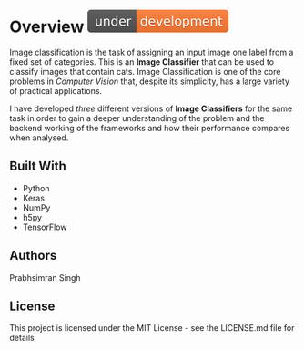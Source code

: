 # Overview ![Under Development](./datasets/under-development-orange.svg)

Image classification is the task of assigning an input image one label from a fixed set of categories. This is an **Image Classifier** that can be used to classify images that contain cats. Image Classification is one of the core problems in *Computer Vision* that, despite its simplicity, has a large variety of practical applications.

I have developed *three* different versions of **Image Classifiers** for the same task in order to gain a deeper understanding of the problem and the backend working of the frameworks and how their performance compares when analysed.
<!-- ## Basic Version --> 
<!-- ## Keras Version -->
<!-- ## Tensorflow Version -->
## Built With

* Python
* Keras
* NumPy
* h5py
* TensorFlow

## Authors

Prabhsimran Singh

## License

This project is licensed under the MIT License - see the LICENSE.md file for details

